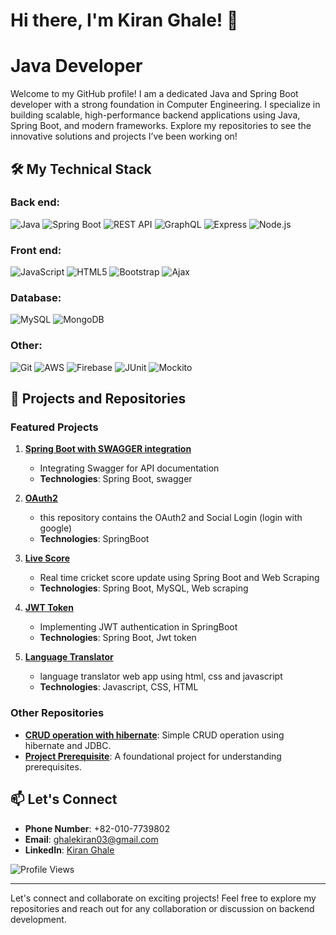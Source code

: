 # Hi there, I'm Kiran Ghale! 👋
# Java Developer

Welcome to my GitHub profile! I am a dedicated Java and Spring Boot developer with a strong foundation in Computer Engineering. I specialize in building scalable, high-performance backend applications using Java, Spring Boot, and modern frameworks. Explore my repositories to see the innovative solutions and projects I’ve been working on!

## 🛠 My Technical Stack

### Back end:
![Java](https://img.icons8.com/color/48/000000/java-coffee-cup-logo.png)
![Spring Boot](https://img.icons8.com/color/48/000000/spring-logo.png)
![REST API](https://img.icons8.com/color/48/000000/api.png)
![GraphQL](https://img.icons8.com/color/48/000000/graphql.png)
![Express](https://img.icons8.com/ios/48/000000/express-js.png)
![Node.js](https://img.icons8.com/color/48/000000/nodejs.png)

### Front end:
![JavaScript](https://img.icons8.com/color/48/000000/javascript.png)
![HTML5](https://img.icons8.com/color/48/000000/html-5.png)
![Bootstrap](https://img.icons8.com/color/48/000000/bootstrap.png)
![Ajax](https://img.shields.io/badge/Ajax-007ACC?style=for-the-badge&logo=ajax&logoColor=white)

### Database:
![MySQL](https://img.icons8.com/color/48/000000/mysql-logo.png)
![MongoDB](https://img.icons8.com/color/48/000000/mongodb.png)

### Other:
![Git](https://img.icons8.com/color/48/000000/git.png)
![AWS](https://img.icons8.com/color/48/000000/amazon-web-services.png)
![Firebase](https://img.icons8.com/color/48/000000/firebase.png)
![JUnit](https://img.shields.io/badge/JUnit-25A162?style=for-the-badge&logo=junit&logoColor=white)
![Mockito](https://img.shields.io/badge/Mockito-25A162?style=for-the-badge&logo=mockito&logoColor=white)

## 💼 Projects and Repositories

### Featured Projects

1. **[Spring Boot with SWAGGER integration](https://github.com/kirannjr11/ToDo)**
   - Integrating Swagger for API documentation
   - **Technologies**: Spring Boot, swagger

2. **[OAuth2](https://github.com/kirannjr11/Smart-Contact-Manager)**
   - this repository contains the OAuth2 and Social Login (login with google)
   - **Technologies**: SpringBoot

3. **[Live Score](https://github.com/kirannjr11/cricket_live)**  
   - Real time cricket score update using Spring Boot and Web Scraping
   - **Technologies**: Spring Boot, MySQL, Web scraping
     
4. **[JWT Token](https://github.com/kirannjr11/JWT_SpringBoot)**
   - Implementing JWT authentication in SpringBoot
   - **Technologies**: Spring Boot, Jwt token

5. **[Language Translator](https://github.com/kirannjr11/Language_Translator)**
   - language translator web app using html, css and javascript
   - **Technologies**: Javascript, CSS, HTML


### Other Repositories

- **[CRUD operation with hibernate](https://github.com/kirannjr11/CRUD.hiberenate)**: Simple CRUD operation using hibernate and JDBC.
- **[Project Prerequisite](https://github.com/kirannjr11/pre-pro_3_1_1)**: A foundational project for understanding prerequisites.

## 📫 Let's Connect
- **Phone Number**: +82-010-7739802
- **Email**: ghalekiran03@gmail.com
- **LinkedIn**: [Kiran Ghale](https://www.linkedin.com/in/kiranghale/)

![Profile Views](https://komarev.com/ghpvc/?username=kirannjr11&color=blue)

---

Let's connect and collaborate on exciting projects! Feel free to explore my repositories and reach out for any collaboration or discussion on backend development.
